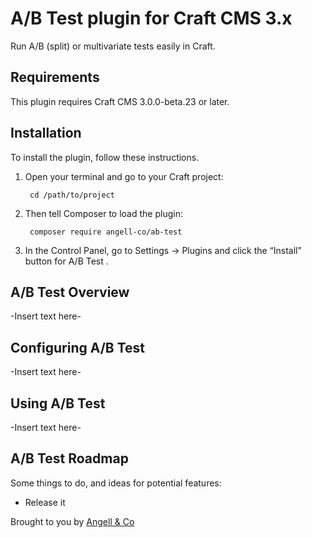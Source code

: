 # A/B Test  plugin for Craft CMS 3.x

Run A/B (split) or multivariate tests easily in Craft.

## Requirements

This plugin requires Craft CMS 3.0.0-beta.23 or later.

## Installation

To install the plugin, follow these instructions.

1. Open your terminal and go to your Craft project:

        cd /path/to/project

2. Then tell Composer to load the plugin:

        composer require angell-co/ab-test

3. In the Control Panel, go to Settings → Plugins and click the “Install” button for A/B Test .

## A/B Test  Overview

-Insert text here-

## Configuring A/B Test 

-Insert text here-

## Using A/B Test 

-Insert text here-

## A/B Test  Roadmap

Some things to do, and ideas for potential features:

* Release it

Brought to you by [Angell & Co](https://angell.io)
